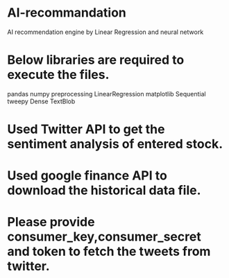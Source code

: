 # AI-recommandation
AI recommendation engine by Linear Regression and neural network


# Below libraries are required to execute the files.

pandas
numpy
preprocessing
LinearRegression
matplotlib
Sequential
tweepy
Dense
TextBlob

# Used Twitter API to get the sentiment analysis of entered stock.
# Used google finance API to download the historical data file.
# Please provide consumer_key,consumer_secret and token to fetch the tweets from twitter.
